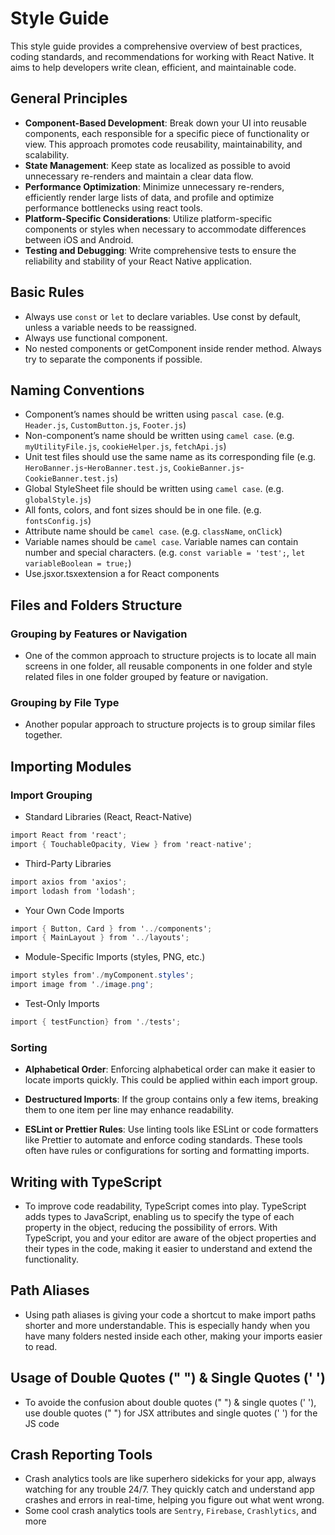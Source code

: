 # Style Guide

This style guide provides a comprehensive overview of best practices, coding standards, and recommendations for working with React Native. It aims to help developers write clean, efficient, and maintainable code.

## General Principles

- **Component-Based Development**: Break down your UI into reusable components, each responsible for a specific piece of functionality or view. This approach promotes code reusability, maintainability, and scalability.
- **State Management**: Keep state as localized as possible to avoid unnecessary re-renders and maintain a clear data flow.
- **Performance Optimization**: Minimize unnecessary re-renders, efficiently render large lists of data, and profile and optimize performance bottlenecks using react tools.
- **Platform-Specific Considerations**: Utilize platform-specific components or styles when necessary to accommodate differences between iOS and Android.
- **Testing and Debugging**: Write comprehensive tests to ensure the reliability and stability of your React Native application.

## Basic Rules

- Always use `const` or `let` to declare variables. Use const by default, unless a variable needs to be reassigned.
- Always use functional component.
- No nested components or getComponent inside render method. Always try to separate the components if possible.

## Naming Conventions

- Component’s names should be written using `pascal case`. (e.g. `Header.js`, `CustomButton.js`, `Footer.js`)
- Non-component’s name should be written using `camel case`. (e.g. `myUtilityFile.js`, `cookieHelper.js`, `fetchApi.js`)
- Unit test files should use the same name as its corresponding file (e.g. `HeroBanner.js`-`HeroBanner.test.js`, `CookieBanner.js`-`CookieBanner.test.js`)
- Global StyleSheet file should be written using `camel case`. (e.g. `globalStyle.js`)
- All fonts, colors, and font sizes should be in one file. (e.g. `fontsConfig.js`)
- Attribute name should be `camel case`. (e.g. `className`, `onClick`)
- Variable names should be `camel case`. Variable names can contain number and special characters. (e.g. `const variable = 'test';`, `let variableBoolean = true;`) 
- Use.jsxor.tsxextension a for React components

## Files and Folders Structure

###  Grouping by Features or Navigation
- One of the common approach to structure projects is to locate all main screens in one folder, all reusable components in one folder and style related files in one folder grouped by feature or navigation.

###  Grouping by File Type
- Another popular approach to structure projects is to group similar files together.

## Importing Modules

###  Import Grouping
- Standard Libraries (React, React-Native)

```csharp
import React from 'react';
import { TouchableOpacity, View } from 'react-native';
```

- Third-Party Libraries

```csharp
import axios from 'axios';
import lodash from 'lodash';
```

- Your Own Code Imports

```csharp
import { Button, Card } from '../components';
import { MainLayout } from '../layouts';
```

- Module-Specific Imports (styles, PNG, etc.)

```csharp
import styles from'./myComponent.styles';
import image from './image.png';
```

- Test-Only Imports

```csharp
import { testFunction} from './tests';
```

### Sorting

- **Alphabetical Order**: Enforcing alphabetical order can make it easier to locate imports quickly. This could be applied within each import group.

- **Destructured Imports**: If the group contains only a few items, breaking them to one item per line may enhance readability.

- **ESLint or Prettier Rules**: Use linting tools like ESLint or code formatters like Prettier to automate and enforce coding standards. These tools often have rules or configurations for sorting and formatting imports.

## Writing with TypeScript

- To improve code readability, TypeScript comes into play. TypeScript adds types to JavaScript, enabling us to specify the type of each property in the object, reducing the possibility of errors. With TypeScript, you and your editor are aware of the object properties and their types in the code, making it easier to understand and extend the functionality.

## Path Aliases

- Using path aliases is giving your code a shortcut to make import paths shorter and more understandable. This is especially handy when you have many folders nested inside each other, making your imports easier to read.

## Usage of Double Quotes (" ") & Single Quotes (' ')
- To avoide the confusion about double quotes (" ") & single quotes (' '), use double quotes (" ") for JSX attributes and single quotes (' ') for the JS code

## Crash Reporting Tools

- Crash analytics tools are like superhero sidekicks for your app, always watching for any trouble 24/7. They quickly catch and understand app crashes and errors in real-time, helping you figure out what went wrong.
- Some cool crash analytics tools are `Sentry`, `Firebase`, `Crashlytics`, and more